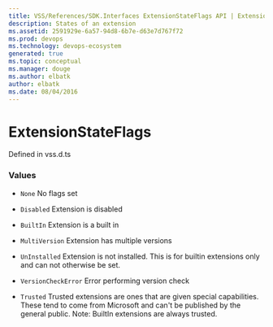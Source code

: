 ```yaml
---
title: VSS/References/SDK.Interfaces ExtensionStateFlags API | Extensions for Visual Studio Team Services
description: States of an extension
ms.assetid: 2591929e-6a57-94d8-6b7e-d63e7d767f72
ms.prod: devops
ms.technology: devops-ecosystem
generated: true
ms.topic: conceptual
ms.manager: douge
ms.author: elbatk
author: elbatk
ms.date: 08/04/2016
---
```


# ExtensionStateFlags

Defined in vss.d.ts

### Values

* `None` No flags set

* `Disabled` Extension is disabled

* `BuiltIn` Extension is a built in

* `MultiVersion` Extension has multiple versions

* `UnInstalled` Extension is not installed.  This is for builtin extensions only and can not otherwise be set.

* `VersionCheckError` Error performing version check

* `Trusted` Trusted extensions are ones that are given special capabilities. These tend to come from Microsoft and can&#x27;t be published by the general public.  Note: BuiltIn extensions are always trusted.

